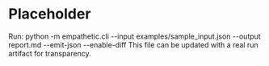 # Placeholder
Run:
python -m empathetic.cli --input examples/sample_input.json --output report.md --emit-json --enable-diff
This file can be updated with a real run artifact for transparency.